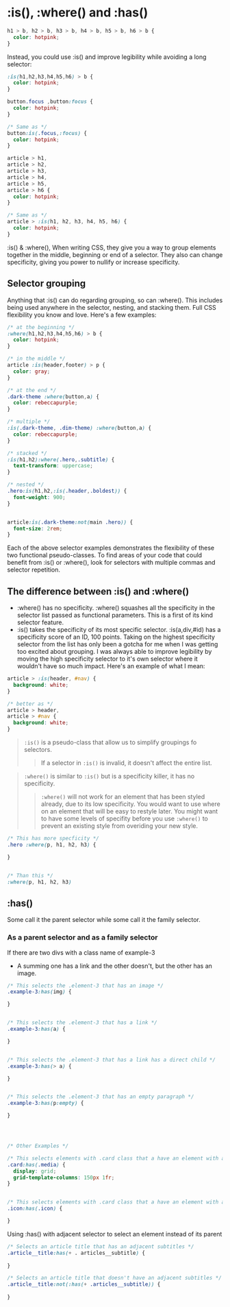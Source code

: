# :is(), :where() and :has()

```css 
h1 > b, h2 > b, h3 > b, h4 > b, h5 > b, h6 > b {
  color: hotpink;
}
``` 

Instead, you could use :is() and improve legibility while avoiding a long selector:

```css
:is(h1,h2,h3,h4,h5,h6) > b {
  color: hotpink;
}
```  


```css 
button.focus ,button:focus {
  color: hotpink;
}

/* Same as */
button:is(.focus,:focus) {
  color: hotpink;
}
``` 


```css 
article > h1,
article > h2, 
article > h3, 
article > h4, 
article > h5, 
article > h6 {
  color: hotpink;
}

/* Same as */
article > :is(h1, h2, h3, h4, h5, h6) {
  color: hotpink;
}
``` 


:is() & :where(),  When writing CSS, they give you a way to group elements together in the middle, beginning or end of a selector. They also can change specificity, giving you power to nullify or increase specificity. 

## Selector grouping #
Anything that :is() can do regarding grouping, so can :where(). This includes being used anywhere in the selector, nesting, and stacking them. Full CSS flexibility you know and love. Here's a few examples:

```css
/* at the beginning */
:where(h1,h2,h3,h4,h5,h6) > b {
  color: hotpink;
}

/* in the middle */
article :is(header,footer) > p {
  color: gray;
}

/* at the end */
.dark-theme :where(button,a) {
  color: rebeccapurple;
}

/* multiple */
:is(.dark-theme, .dim-theme) :where(button,a) {
  color: rebeccapurple;
}

/* stacked */
:is(h1,h2):where(.hero,.subtitle) {
  text-transform: uppercase;
}

/* nested */
.hero:is(h1,h2,:is(.header,.boldest)) {
  font-weight: 900;
} 


article:is(.dark-theme:not(main .hero)) {
  font-size: 2rem;
}
```  

Each of the above selector examples demonstrates the flexibility of these two functional pseudo-classes. To find areas of your code that could benefit from :is() or :where(), look for selectors with multiple commas and selector repetition.


## The difference between :is() and :where() 
- :where() has no specificity.
:where() squashes all the specificity in the selector list passed as functional parameters. This is a first of its kind selector feature.
- :is() takes the specificity of its most specific selector.
:is(a,div,#id) has a specificity score of an ID, 100 points.
Taking on the highest specificity selector from the list has only been a gotcha for me when I was getting too excited about grouping. I was always able to improve legibility by moving the high specificity selector to it's own selector where it wouldn't have so much impact. Here's an example of what I mean:

```css 
article > :is(header, #nav) {
  background: white;
}

/* better as */
article > header,
article > #nav {
  background: white;
}
```


> `:is()` is a pseudo-class that allow us to simplify groupings fo selectors.
>> If a selector in `:is()` is invalid, it doesn't affect the entire list.


> `:where()` is similar to `:is()` but is a specificity killer, it has no specificity.
>> `:where()` will not work for an element that has been styled already, due to its low specificity. 
>> You would want to use where on an element that will be easy to restyle later.
>> You might want to have some levels of specifity before you use `:where()` to prevent an existing style from overiding your new style. 

```css 
/* This has more specficity */ 
.hero :where(p, h1, h2, h3) {

}


/* Than this */ 
:where(p, h1, h2, h3)

```



## :has() 
Some call it the parent selector while some call it the family selector.

### As a parent selector and as a family selector
If there are two divs with a class name of example-3
- A summing one has a link and the other doesn't, but the other has an image.

```css 
/* This selects the .element-3 that has an image */
.example-3:has(img) {

}


/* This selects the .element-3 that has a link */
.example-3:has(a) {

}


/* This selects the .element-3 that has a link has a direct child */
.example-3:has(> a) {

}


/* This selects the .element-3 that has an empty paragraph */
.example-3:has(p:empty) {

}




/* Other Examples */ 

/* This selects elements with .card class that a have an element with a .media class */
.card:has(.media) {
  display: grid;
  grid-template-columns: 150px 1fr;
}


/* This selects elements with .card class that a have an element with a .icon class */
.icon:has(.icon) {

}

```


Using :has() with adjacent selector to select an element instead of its parent  
```css 
/* Selects an article title that has an adjacent subtitles */
.article__title:has(+ . articles__subtitle) {
  
} 

/* Selects an article title that doesn't have an adjacent subtitles */
.article__title:not(:has(+ .articles__subtitle)) {
  
}
```